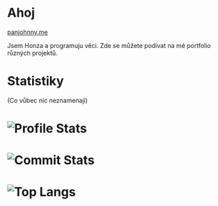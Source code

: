# Ahoj
[panjohnny.me](https://panjohnny.me)

Jsem Honza a programuju věci. Zde se můžete podívat na mé portfolio různých projektů.

# Statistiky 
(Co vůbec nic neznamenají)

# ![Profile Stats](https://github-readme-stats.vercel.app/api?username=PanJohnny&count_private=true&show_icons=true&include_all_commits=true&hide_border=true&theme=tokyonight)

# ![Commit Stats](https://github-readme-streak-stats.herokuapp.com/?user=PanJohnny&hide_border=true&theme=tokyonight)

# ![Top Langs](https://github-readme-stats.vercel.app/api/top-langs/?username=PanJohnny&hide_border=true&theme=tokyonight)
